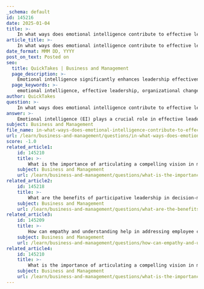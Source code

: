 ```yaml
---
_schema: default
id: 145216
date: 2025-01-04
title: >-
    In what ways does emotional intelligence contribute to effective leadership during change?
article_title: >-
    In what ways does emotional intelligence contribute to effective leadership during change?
date_format: MMM DD, YYYY
post_on_text: Posted on
seo:
  title: QuickTakes | Business and Management
  page_description: >-
    Emotional intelligence significantly enhances leadership effectiveness during organizational change by fostering self-awareness, empathy, trust, and adaptability, while improving communication and conflict resolution.
  page_keywords: >-
    emotional intelligence, effective leadership, organizational change, self-awareness, empathy, effective communication, conflict resolution, building trust, motivation, support, adaptability, resilience, employee engagement, positive culture
author: QuickTakes
question: >-
    In what ways does emotional intelligence contribute to effective leadership during change?
answer: >-
    Emotional intelligence (EI) plays a crucial role in effective leadership, especially during periods of organizational change. Here are several ways in which emotional intelligence contributes to effective leadership in such contexts:\n\n1. **Self-Awareness**: Leaders with high emotional intelligence possess a strong sense of self-awareness, allowing them to recognize their own emotions and how these emotions affect their behavior and decision-making. This self-awareness enables leaders to remain calm and composed during change, which can help to instill confidence in their team.\n\n2. **Empathy**: One of the key components of emotional intelligence is empathy, which allows leaders to understand and share the feelings of their employees. During times of change, employees may experience anxiety or resistance. Leaders who can empathize with these feelings are better equipped to address concerns, provide support, and foster a sense of belonging among team members.\n\n3. **Effective Communication**: Emotional intelligence enhances communication skills, enabling leaders to convey messages clearly and sensitively. This is particularly important during change initiatives, where clear communication can help mitigate misunderstandings and reduce resistance. Leaders who communicate with emotional intelligence can tailor their messages to resonate with their audience, making it easier for employees to accept and adapt to change.\n\n4. **Conflict Resolution**: Change often leads to conflicts or disagreements among team members. Leaders with high emotional intelligence are adept at managing conflicts by understanding the emotional undercurrents and addressing them constructively. They can facilitate discussions that lead to resolution, thereby maintaining a positive work environment.\n\n5. **Building Trust**: Emotional intelligence fosters trust between leaders and their teams. When leaders demonstrate understanding, support, and transparency, employees are more likely to feel secure and valued. This trust is essential for encouraging employee involvement and commitment during change processes.\n\n6. **Motivation and Support**: Leaders with high emotional intelligence can motivate their teams by recognizing individual and collective emotional needs. They can provide encouragement and resources to help employees navigate the challenges associated with change, thereby enhancing overall morale and engagement.\n\n7. **Adaptability**: Emotionally intelligent leaders are often more adaptable themselves. They can manage their own emotional responses to change and model this adaptability for their teams. This can create a culture of resilience, where employees feel empowered to embrace change rather than resist it.\n\nIn summary, emotional intelligence enhances leadership effectiveness during change by improving communication, fostering trust, aiding in conflict resolution, and supporting employee engagement. Leaders who leverage their emotional intelligence can create a positive organizational culture that not only facilitates change but also promotes continuous improvement and collaboration.
subject: Business and Management
file_name: in-what-ways-does-emotional-intelligence-contribute-to-effective-leadership-during-change.md
url: /learn/business-and-management/questions/in-what-ways-does-emotional-intelligence-contribute-to-effective-leadership-during-change
score: -1.0
related_article1:
    id: 145210
    title: >-
        What is the importance of articulating a compelling vision in motivating support for change?
    subject: Business and Management
    url: /learn/business-and-management/questions/what-is-the-importance-of-articulating-a-compelling-vision-in-motivating-support-for-change
related_article2:
    id: 145218
    title: >-
        What are the benefits of participative leadership in decision-making during organizational change?
    subject: Business and Management
    url: /learn/business-and-management/questions/what-are-the-benefits-of-participative-leadership-in-decisionmaking-during-organizational-change
related_article3:
    id: 145209
    title: >-
        How can empathy and understanding help in addressing employee concerns during change?
    subject: Business and Management
    url: /learn/business-and-management/questions/how-can-empathy-and-understanding-help-in-addressing-employee-concerns-during-change
related_article4:
    id: 145210
    title: >-
        What is the importance of articulating a compelling vision in motivating support for change?
    subject: Business and Management
    url: /learn/business-and-management/questions/what-is-the-importance-of-articulating-a-compelling-vision-in-motivating-support-for-change
---
```


&nbsp;